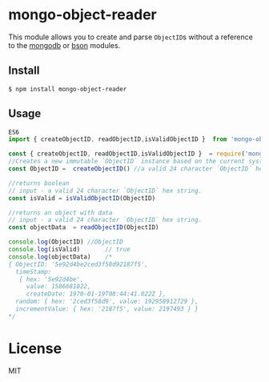 mongo-object-reader 
=============

This module allows you to create and parse `ObjectID`s without a reference to the
[mongodb](https://github.com/mongodb/node-mongodb-native) or [bson](https://github.com/mongodb/js-bson)
modules.


## Install
    $ npm install mongo-object-reader

## Usage
```javascript
ES6
import { createObjectID, readObjectID,isValidObjectID }  from 'mongo-object-reader';

const { createObjectID, readObjectID,isValidObjectID }  = require('mongo-object-reader');
//Creates a new immutable `ObjectID` instance based on the current system time.
const ObjectID =  createObjectID() //a valid 24 character `ObjectID` hex string.

//returns boolean
// input - a valid 24 character `ObjectID` hex string.
const isValid = isValidObjectID(ObjectID) 

//returns an object with data
// input - a valid 24 character `ObjectID` hex string.
const objectData  = readObjectID(ObjectID) 

console.log(ObjectID) //ObjectID
console.log(isValid)       // true
console.log(objectData)    /*
{ ObjectID: '5e92d4be2ced3f58d92187f5',
  timeStamp:
   { hex: '5e92d4be',
     value: 1586681022,
     createDate: 1970-01-19T08:44:41.022Z },
  random: { hex: '2ced3f58d9', value: 192958912729 },
  incrementValue: { hex: '2187f5', value: 2197493 } }
*/
```

License
=======
MIT


